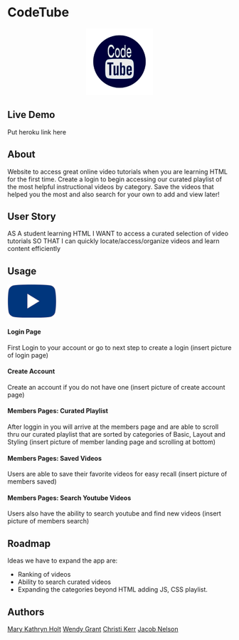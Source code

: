 

# CodeTube 

<p align= "center">
<img src="./public/images/codetubelogo.png" alt="logo" width="150"/>
</p>

## Live Demo
Put heroku link here

## About
Website to access great online video tutorials when you are learning HTML for the first time. Create a login to begin accessing our curated playlist of the most helpful instructional videos by category. Save the videos that helped you the most and also search for your own to add and view later!

## User Story
AS A student learning HTML
I WANT to access a curated selection of video tutorials
SO THAT I can quickly locate/access/organize videos and learn content efficiently


## Usage

<img src="./public/images/codetube-icon.png" alt="logo" width="110"/>

#### Login Page
First Login to your account or go to next step to create a login
(insert picture of login page)

#### Create Account
Create an account if you do not have one
(insert picture of create account page)

#### Members Pages: Curated Playlist
After loggin in you will arrive at the members page and are able to scroll thru our curated playlist that are sorted by categories of Basic, Layout and Styling
(insert picture of member landing page and scrolling at bottom)

#### Members Pages: Saved Videos
Users are able to save their favorite videos for easy recall 
(insert picture of members saved)

#### Members Pages: Search Youtube Videos
Users also have the ability to search youtube and find new videos
(insert picture of members search)

## Roadmap
Ideas we have to expand the app are:
* Ranking of videos
* Ability to search curated videos
* Expanding the categories beyond HTML adding JS, CSS playlist. 

## Authors 
[Mary Kathryn Holt](https://github.com/MaryKathryn0)
[Wendy Grant](https://github.com/wkgrant78)
[Christi Kerr](https://github.com/christinakerr)
[Jacob Nelson](https://github.com/Jacobn88)

